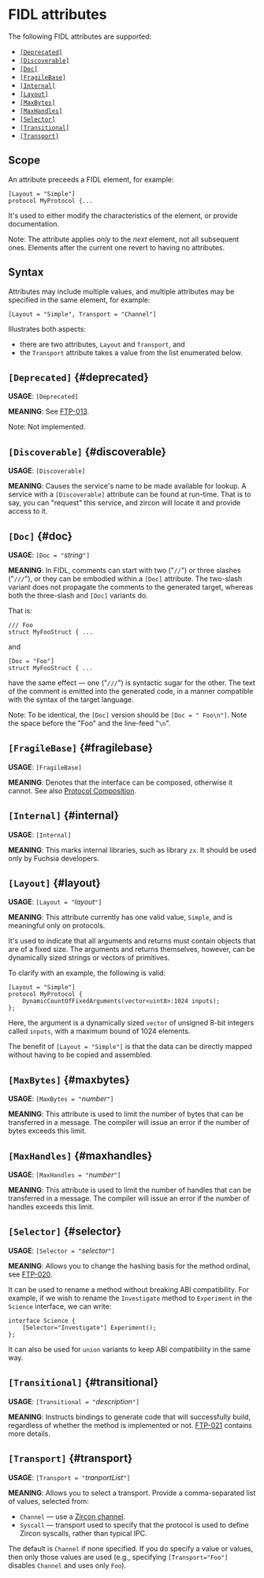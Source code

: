 # FIDL attributes

The following FIDL attributes are supported:

* [`[Deprecated]`](#deprecated)
* [`[Discoverable]`](#discoverable)
* [`[Doc]`](#doc)
* [`[FragileBase]`](#fragilebase)
* [`[Internal]`](#internal)
* [`[Layout]`](#layout)
* [`[MaxBytes]`](#maxbytes)
* [`[MaxHandles]`](#maxhandles)
* [`[Selector]`](#selector)
* [`[Transitional]`](#transitional)
* [`[Transport]`](#transport)

## Scope

An attribute preceeds a FIDL element, for example:

```fidl
[Layout = "Simple"]
protocol MyProtocol {...
```

It's used to either modify the characteristics of the element, or provide
documentation.

Note: The attribute applies *only* to the *next* element, not all
subsequent ones.
Elements after the current one revert to having no attributes.

## Syntax

Attributes may include multiple values, and multiple attributes may be
specified in the same element, for example:

```fidl
[Layout = "Simple", Transport = "Channel"]
```

Illustrates both aspects:
* there are two attributes, `Layout` and `Transport`, and
* the `Transport` attribute takes a value from the list enumerated below.

## `[Deprecated]` {#deprecated}

**USAGE**: `[Deprecated]`

**MEANING**:
See [FTP-013].

Note: Not implemented.

## `[Discoverable]` {#discoverable}

**USAGE**: `[Discoverable]`

**MEANING**:
Causes the service's name to be made available for lookup.
A service with a `[Discoverable]` attribute can be found at run-time.
That is to say, you can "request" this service, and zircon will locate it
and provide access to it.

## `[Doc]` {#doc}

**USAGE**: `[Doc = "`_string_`"]`

**MEANING**:
In FIDL, comments can start with two ("`//`") or three slashes ("`///`"),
or they can be embodied within a `[Doc]` attribute.
The two-slash variant does not propagate the comments to the generated
target, whereas both the three-slash and `[Doc]` variants do.

That is:

```fidl
/// Foo
struct MyFooStruct { ...
```

and

```fidl
[Doc = "Foo"]
struct MyFooStruct { ...
```

have the same effect &mdash; one ("`///`") is syntactic sugar for the other.
The text of the comment is
emitted into the generated code, in a manner compatible with the syntax of
the target language.

Note: To be identical, the `[Doc]` version should be `[Doc = " Foo\n"]`. Note
the space before the "Foo" and the line-feed "`\n`".

## `[FragileBase]` {#fragilebase}

**USAGE**: `[FragileBase]`

**MEANING**:
Denotes that the interface can be composed, otherwise it cannot.
See also [Protocol Composition][composition].

## `[Internal]` {#internal}

**USAGE**: `[Internal]`

**MEANING**:
This marks internal libraries, such as library `zx`.
It should be used only by Fuchsia developers.

## `[Layout]` {#layout}

**USAGE**: `[Layout = "`_layout_`"]`

**MEANING**:
This attribute currently has one valid value, `Simple`, and is meaningful
only on protocols.

It's used to indicate that all arguments and returns must contain objects
that are of a fixed size.
The arguments and returns themselves, however, can be dynamically sized
strings or vectors of primitives.

To clarify with an example, the following is valid:

```fidl
[Layout = "Simple"]
protocol MyProtocol {
    DynamicCountOfFixedArguments(vector<uint8>:1024 inputs);
};
```

Here, the argument is a dynamically sized `vector` of unsigned 8-bit
integers called `inputs`, with a maximum bound of 1024 elements.

The benefit of `[Layout = "Simple"]` is that the data can be directly
mapped without having to be copied and assembled.

## `[MaxBytes]` {#maxbytes}

**USAGE**: `[MaxBytes = "`_number_`"]`

**MEANING**:
This attribute is used to limit the number of bytes that can be transferred
in a message.
The compiler will issue an error if the number of bytes exceeds this limit.

## `[MaxHandles]` {#maxhandles}

**USAGE**: `[MaxHandles = "`_number_`"]`

**MEANING**:
This attribute is used to limit the number of handles that can be
transferred in a message.
The compiler will issue an error if the number of handles exceeds this limit.

## `[Selector]` {#selector}

**USAGE**: `[Selector = "`_selector_`"]`

**MEANING**:
Allows you to change the hashing basis for the method ordinal, see
[FTP-020].

It can be used to rename a method without breaking ABI compatibility.
For example, if we wish to rename the `Investigate` method to `Experiment`
in the `Science` interface, we can write:

```fidl
interface Science {
    [Selector="Investigate"] Experiment();
};
```

It can also be used for `union` variants to keep ABI compatibility in the
same way.

## `[Transitional]` {#transitional}

**USAGE**: `[Transitional = "`_description_`"]`

**MEANING**:
Instructs bindings to generate code that will successfully build, regardless of
whether the method is implemented or not.
[FTP-021] contains more details.

## `[Transport]` {#transport}

**USAGE**: `[Transport = "`_tranportList_`"]`

**MEANING**:
Allows you to select a transport.
Provide a comma-separated list of values, selected from:

* `Channel` &mdash; use a [Zircon channel][channel].
* `Syscall` &mdash; transport used to specify that the protocol is used to
  define Zircon syscalls, rather than typical IPC.

The default is `Channel` if none specified.
If you do specify a value or values, then only those values are used (e.g.,
specifying `[Transport="Foo"]` disables `Channel` and uses only
`Foo`).

<!-- xrefs -->
[channel]: /docs/reference/kernel_objects/channel.md
[FTP-013]: ftp/ftp-013.md
[FTP-020]: ftp/ftp-020.md
[FTP-021]: ftp/ftp-021.md
[FTP-024]: ftp/ftp-024.md
[composition]: /docs/development/languages/fidl/reference/language.md#Protocol-Composition
[socketwrite]: /docs/zircon/syscalls/socket_write.md
